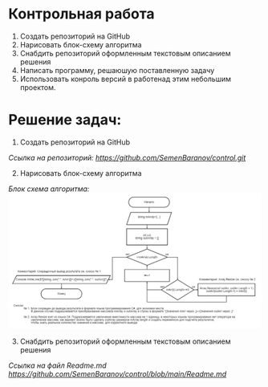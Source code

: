 # Контрольная работа
1. Создать репозиторий на GitHub
2. Нарисовать блок-схему алгоритма 
3. Снабдить репозиторий оформленным текстовым описанием решения 
4. Написать программу, решаюшую поставленную задачу
5. Использовать конроль версий в работенад этим небольшим проектом.


# Решение задач:
1. Создать репозиторий на GitHub

*Ссылка на репозиторий: https://github.com/SemenBaranov/control.git*

2. Нарисовать блок-схему алгоритма

*Блок схема алгоритма:* ![diagrama](https://github.com/SemenBaranov/control/blob/main/diagrama.png)

3. Снабдить репозиторий оформленным текстовым описанием решения

*Ссылка на файл Readme.md 
<https://github.com/SemenBaranov/control/blob/main/Readme.md>*